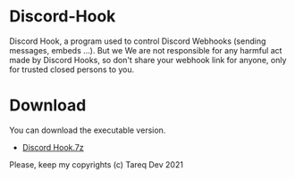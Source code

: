 # Discord-Hook
Discord Hook, a program used to control Discord Webhooks (sending messages, embeds ...). But we We are not responsible for any harmful act made by Discord Hooks, so don't share your webhook link for anyone, only for trusted closed persons to you.

# Download
You can download the executable version.
- [Discord Hook.7z](https://www.mediafire.com/file/tjjazoqz57w2npl/discord-hook-win32-x64.7z/file)

Please, keep my copyrights (c) Tareq Dev 2021
